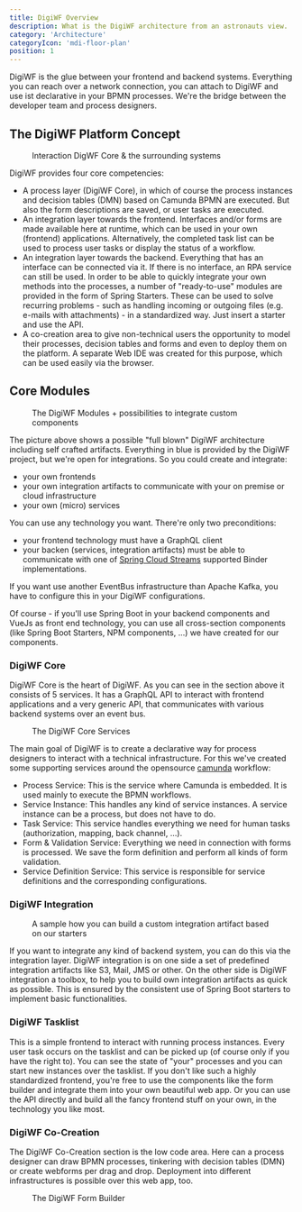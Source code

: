```yaml
---
title: DigiWF Overview
description: What is the DigiWF architecture from an astronauts view.
category: 'Architecture'
categoryIcon: 'mdi-floor-plan'
position: 1
---
```


DigiWF is the glue between your frontend and backend systems. Everything you can reach over a network connection, you can attach to DigiWF and use ist declarative in your BPMN processes. We're the bridge between the developer team and process designers.

## The DigiWF Platform Concept
<figure>
<v-img alt="The concept behind DigiWF. In the middle are your business processes, that can talk to your backend or 
the cloud via integration artifacts." contain max-width="960" 
src="images/resources/documentation/architecture/digiwf_concept_process_and_integrationplatform.png" 
lazy-src="images/resources/documentation/architecture/preview_digiwf_concept_process_and_integrationplatform.png" ></v-img>
<figcaption>Interaction DigWF Core & the surrounding systems</figcaption>
</figure>

DigiWF provides four core competencies:

- A process layer (DigiWF Core), in which of course the process instances and decision tables (DMN) based on Camunda BPMN are executed. But also the form descriptions are saved, or user tasks are executed.
- An integration layer towards the frontend. Interfaces and/or forms are made available here at runtime, which can be used in your own (frontend) applications. Alternatively, the completed task list can be used to process user tasks or display the status of a workflow.
- An integration layer towards the backend. Everything that has an interface can be connected via it. If there is no interface, an RPA service can still be used. In order to be able to quickly integrate your own methods into the processes, a number of "ready-to-use" modules are provided in the form of Spring Starters. These can be used to solve recurring problems - such as handling incoming or outgoing files (e.g. e-mails with attachments) - in a standardized way. Just insert a starter and use the API.
- A co-creation area to give non-technical users the opportunity to model their processes, decision tables and forms and even to deploy them on the platform. A separate Web IDE was created for this purpose, which can be used easily via the browser.

## Core Modules
<figure>
<v-img alt="The DigiWF architecture with attached custom components like frone end, microservices and integration 
artifacts. You can see the four provided DigiWF modules core, tasklist, integration and co-creation." contain 
max-width="960" 
src="images/resources/documentation/architecture/digiwf_how_to_integrate_your_app.
png" 
lazy-src="images/resources/documentation/architecture/preview_digiwf_how_to_integrate_your_app.png" ></v-img>
<figcaption>The DigiWF Modules + possibilities to integrate custom components</figcaption>
</figure>

The picture above shows a possible "full blown" DigiWF architecture including self crafted artifacts. Everything in 
blue is provided by the DigiWF project, but we're open for integrations. So you could create and integrate:

- your own frontends
- your own integration artifacts to communicate with your on premise or cloud infrastructure
- your own (micro) services

You can use any technology you want. There're only two preconditions:

- your frontend technology must have a GraphQL client
- your backen (services, integration artifacts) must be able to communicate with one of [Spring Cloud Streams](https://spring.io/projects/spring-cloud-stream) supported Binder implementations.

<v-alert color="yellow darken-1" border="left" elevation="2" colored-border icon="mdi-robot-confused">
If you want use another EventBus infrastructure than Apache Kafka, you have to configure this in your DigiWF configurations.
</v-alert>

Of course - if you'll use Spring Boot in your backend components and VueJs as front end technology, you can use all cross-section components (like Spring Boot Starters, NPM components, ...) we have created for our components.

### DigiWF Core
DigiWF Core is the heart of DigiWF. As you can see in the section above it consists of 5 services. It has a GraphQL 
API to interact with frontend applications and a very generic API, that communicates with various backend systems over an event bus.

<figure>
<v-img alt="The five services inside digiwf core: Service Definition, Form + Validation, Task, Service Instance and 
Process Engine" contain max-width="960" 
src="images/resources/documentation/architecture/digiwf_core_services.png" 
lazy-src="images/resources/documentation/architecture/preview_digiwf_core_services.png" ></v-img>
<figcaption>The DigiWF Core Services</figcaption>
</figure>

The main goal of DigiWF is to create a declarative way for process designers to interact with a technical infrastructure. For this we've created some supporting services around the opensource [camunda](https://camunda.com/) workflow:

- Process Service: This is the service where Camunda is embedded. It is used mainly to execute the BPMN workflows.
- Service Instance: This handles any kind of service instances. A service instance can be a process, but does not
  have to do.
- Task Service: This service handles everything we need for human tasks (authorization, mapping, back channel, ...).
- Form & Validation Service: Everything we need in connection with forms is processed. We save the form definition and perform all kinds of form validation.
- Service Definition Service: This service is responsible for service definitions and the corresponding configurations.
   
### DigiWF Integration
<figure>
<v-img alt="The DigiWF concept, how to create own integration artifacts based on different Spring Boot Starters like 
Mail or S3 file service." contain
max-width="960"
src="images/resources/documentation/architecture/digiwf_how_to_build_your_own_service.
png"
lazy-src="images/resources/documentation/architecture/preview_digiwf_how_to_build_your_own_service.png" ></v-img>
<figcaption>A sample how you can build a custom integration artifact based on our starters</figcaption>
</figure>
If you want to integrate any kind of backend system, you can do this via the integration layer. DigiWF integration is on one side a set of predefined integration artifacts like S3, Mail, JMS or other. On the other side is DigiWF integration a toolbox, to help you to build own integration artifacts as quick as possible. This is ensured by the consistent use of Spring Boot starters to implement basic functionalities.

### DigiWF Tasklist
This is a simple frontend to interact with running process instances. Every user task occurs on the tasklist and can be picked up (of course only if you have the right to). You can see the state of "your" processes and you can start new instances over the tasklist. If you don't like such a highly standardized frontend, you're free to use the components like the form builder and integrate them into your own beautiful web app. Or you can use the API directly and build all the fancy frontend stuff on your own, in the technology you like most.   

### DigiWF Co-Creation
The DigiWF Co-Creation section is the low code area. Here can a process designer can draw BPMN processes, tinkering 
with decision tables (DMN) or create webforms per drag and drop. Deployment into different infrastructures is possible over this web app, too. 
<figure>
<v-img contain max-width="960" alt="A picture of the DigiWF form builder wich is a part of the co-creation 
application."  src="images/resources/documentation/architecture/form_builder.png" 
lazy-src="images/resources/documentation/architecture/preview_form_builder.png" ></v-img>
<figcaption>The DigiWF Form Builder</figcaption>
</figure>

[comment]: <> (<v-alert color="yellow darken-1" border="left" elevation="2" colored-border icon="mdi-robot-confused">)

[comment]: <> (This is a hint field!)

[comment]: <> (</v-alert>)

[comment]: <> (<v-alert color="red darken-1" border="left" elevation="2" colored-border icon="mdi-robot-angry">)

[comment]: <> (This is a warn field!)

[comment]: <> (</v-alert>)

[comment]: <> (<v-alert color="grey lighten-1" border="left" elevation="2" colored-border icon="mdi-robot-happy">)

[comment]: <> (This is a neutral field!)

[comment]: <> (</v-alert>)

